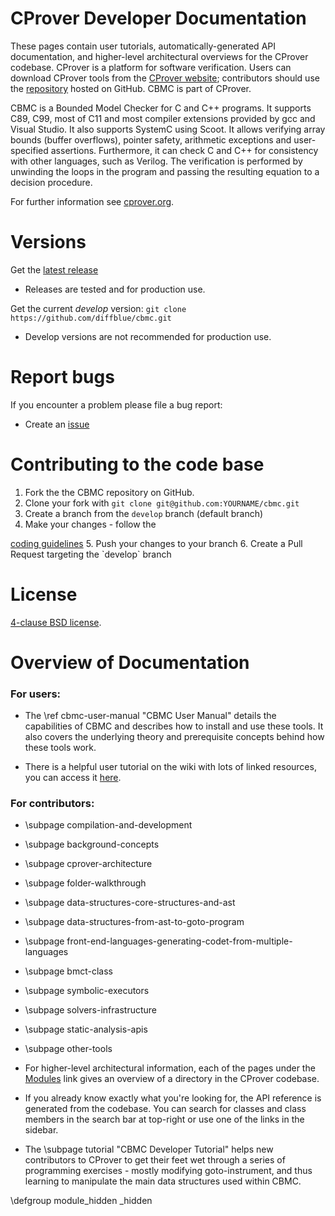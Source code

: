 CProver Developer Documentation
=====================

These pages contain user tutorials, automatically-generated API
documentation, and higher-level architectural overviews for the
CProver codebase. CProver is a platform for software verification.  Users can
download CProver tools from the <a href="http://www.cprover.org/">CProver
website</a>; contributors should use the
<a href="https://github.com/diffblue/cbmc">repository</a> hosted on GitHub. CBMC
is part of CProver.

CBMC is a Bounded Model Checker for C and C++ programs. It supports C89, C99,
most of C11 and most compiler extensions provided by gcc and Visual Studio. It
also supports SystemC using Scoot. It allows verifying array bounds (buffer
overflows), pointer safety, arithmetic exceptions and user-specified assertions.
Furthermore, it can check C and C++ for consistency with other languages, such
as Verilog. The verification is performed by unwinding the loops in the program
and passing the resulting equation to a decision procedure.

For further information see [cprover.org](http://www.cprover.org/cbmc).

Versions
========

Get the [latest release](https://github.com/diffblue/cbmc/releases)
* Releases are tested and for production use.

Get the current *develop* version: `git clone https://github.com/diffblue/cbmc.git`
* Develop versions are not recommended for production use.

Report bugs
===========

If you encounter a problem please file a bug report:
* Create an [issue](https://github.com/diffblue/cbmc/issues)

Contributing to the code base
=============================

1. Fork the the CBMC repository on GitHub.
2. Clone your fork with `git clone git@github.com:YOURNAME/cbmc.git`
3. Create a branch from the `develop` branch (default branch)
4. Make your changes - follow the
<a href="https://github.com/diffblue/cbmc/blob/develop/CODING_STANDARD.md">
coding guidelines</a>
5. Push your changes to your branch
6. Create a Pull Request targeting the `develop` branch

License
=======

<a href="https://github.com/diffblue/cbmc/blob/develop/LICENSE">4-clause BSD
license</a>.

Overview of Documentation
=======

### For users:

* The \ref cbmc-user-manual "CBMC User Manual" details the capabilities of
  CBMC and describes how to install and use these tools. It
  also covers the underlying theory and prerequisite concepts behind how
  these tools work.

* There is a helpful user tutorial on the wiki with lots of linked resources,
you can access it <a href=
"https://svn.cprover.org/wiki/doku.php?id=cprover_tutorial">here</a>.

### For contributors:

* \subpage compilation-and-development

* \subpage background-concepts

* \subpage cprover-architecture

* \subpage folder-walkthrough

* \subpage data-structures-core-structures-and-ast

* \subpage data-structures-from-ast-to-goto-program

* \subpage front-end-languages-generating-codet-from-multiple-languages

* \subpage bmct-class

* \subpage symbolic-executors

* \subpage solvers-infrastructure

* \subpage static-analysis-apis

* \subpage other-tools

* For higher-level architectural information, each of the pages under
  the <a href="modules.html">Modules</a>
  link gives an overview of a directory in the CProver codebase.

* If you already know exactly what you're looking for, the API reference
  is generated from the codebase. You can search for classes and class
  members in the search bar at top-right or use one of the links in the
  sidebar.

* The \subpage tutorial "CBMC Developer Tutorial" helps new contributors
  to CProver to get their feet wet through a series of programming
  exercises - mostly modifying goto-instrument, and thus learning to
  manipulate the main data structures used within CBMC.

\defgroup module_hidden _hidden
